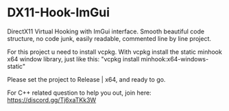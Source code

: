 # DX11-Hook-ImGui
DirectX11 Virtual Hooking with ImGui interface.
Smooth beautiful code structure, no code junk, easily readable, commented line by line project.

For this project u need to install vcpkg.
With vcpkg install the static minhook x64 window library, just like this: "vcpkg install minhook:x64-windows-static"

Please set the project to Release | x64, and ready to go.

For C++ related question to help you out, join here: https://discord.gg/Tj6xaTKk3W
